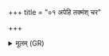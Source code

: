+++
title = "०१ अपेहि तक्मंश् चर"

+++
<details><summary>मूलम् (GR)</summary>

+++(PSK 20.38.1)+++अपेहि तक्मंश् चर परो अन्यम्  
अस्मद् इच्छ पुरुषं कं चिद् एव ।  
वेद ते तक्मन् पितरं वेद मातरम् ॥
</details>